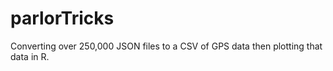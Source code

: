 # parlorTricks
Converting over 250,000 JSON files to a CSV of GPS data then plotting that data in R.
